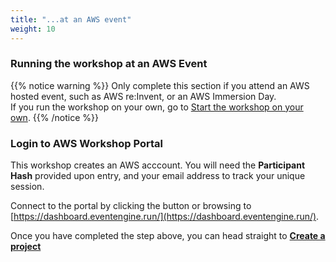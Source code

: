 ```yaml
---
title: "...at an AWS event"
weight: 10
---
```


### Running the workshop at an AWS Event

{{% notice warning %}}
Only complete this section if you attend an AWS hosted event, such as AWS re:Invent, or an AWS Immersion Day.  
If you run the workshop on your own, go to [Start the workshop on your own](../self-paced/).
{{% /notice %}}

### Login to AWS Workshop Portal

This workshop creates an AWS acccount. You will need the **Participant Hash** provided upon entry, and your email address to track your unique session.

Connect to the portal by clicking the button or browsing to [https://dashboard.eventengine.run/](https://dashboard.eventengine.run/).

Once you have completed the step above, you can head straight to [**Create a project**](../create-a-project)
